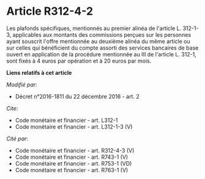 # Article R312-4-2

Les plafonds spécifiques, mentionnés au premier alinéa de l'article L. 312-1-3, applicables aux montants des commissions
perçues sur les personnes ayant souscrit l'offre mentionnée au deuxième alinéa du même article ou sur celles qui bénéficient
du compte assorti des services bancaires de base ouvert en application de la procédure mentionnée au III de l'article L.
312-1, sont fixés à 4 euros par opération et à 20 euros par mois.

**Liens relatifs à cet article**

_Modifié par_:

  - Décret n°2016-1811 du 22 décembre 2016 - art. 2

_Cite_:

  - Code monétaire et financier - art. L312-1
  - Code monétaire et financier - art. L312-1-3 (V)

_Cité par_:

  - Code monétaire et financier - art. R312-4-3 (V)
  - Code monétaire et financier - art. R743-1 (V)
  - Code monétaire et financier - art. R753-1 (VD)
  - Code monétaire et financier - art. R763-1 (V)
